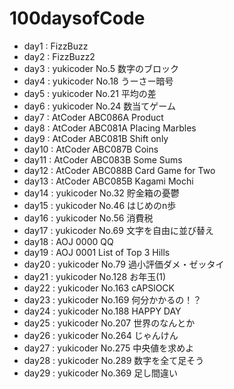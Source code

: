 # 100daysofCode

* day1 : FizzBuzz
* day2 : FizzBuzz2
* day3 : yukicoder No.5 数字のブロック
* day4 : yukicoder No.18 うーさー暗号
* day5 : yukicoder No.21 平均の差
* day6 : yukicoder No.24 数当てゲーム
* day7 : AtCoder ABC086A Product
* day8 : AtCoder ABC081A Placing Marbles
* day9 : AtCoder ABC081B Shift only
* day10 : AtCoder ABC087B Coins
* day11 : AtCoder ABC083B Some Sums
* day12 : AtCoder ABC088B Card Game for Two
* day13 : AtCoder ABC085B Kagami Mochi
* day14 : yukicoder No.32 貯金箱の憂鬱
* day15 : yukicoder No.46 はじめのn歩
* day16 : yukicoder No.56 消費税
* day17 : yukicoder No.69 文字を自由に並び替え
* day18 : AOJ 0000 QQ
* day19 : AOJ 0001 List of Top 3 Hills
* day20 : yukicoder No.79 過小評価ダメ・ゼッタイ
* day21 : yukicoder No.128 お年玉(1)
* day22 : yukicoder No.163 cAPSlOCK
* day23 : yukicoder No.169 何分かかるの！？
* day24 : yukicoder No.188 HAPPY DAY
* day25 : yukicoder No.207 世界のなんとか
* day26 : yukicoder No.264 じゃんけん
* day27 : yukicoder No.275 中央値を求めよ
* day28 : yukicoder No.289 数字を全て足そう
* day29 : yukicoder No.369 足し間違い

